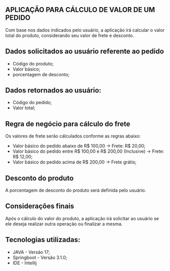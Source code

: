 ## APLICAÇÃO PARA CÁLCULO DE VALOR DE UM PEDIDO

Com base nos dados indicados pelo usuário, a aplicação irá calcular o valor total do produto, considerando seu valor de frete e desconto.

## Dados solicitados ao usuário referente ao pedido
- Código do produto;
- Valor básico;
- porcentagem de desconto;

## Dados retornados ao usuário:
- Código do pedido;
- Valor total;

## Regra de negócio para cálculo do frete

Os valores de frete serão cálculados conforme as regras abaixo:
- Valor básico do pedido abaixo de R$ 100,00 -> Frete: R$ 20,00;
- Valor básico do pedido entre R$ 100,00 e R$ 200,00 (Inclusive) -> Frete: R$ 12,00;
- Valor básico do pedido acima de R$ 200,00 -> Frete grátis;

## Desconto do produto
A porcentagem de desconto do produto será definida pelo usuário.

## Considerações finais

Após o cálculo do valor do produto, a aplicação irá solicitar ao usuário se ele deseja realizar outra operação ou finalizar a mesma.


## Tecnologias utilizadas:
- JAVA - Versão 17;
- Springboot - Versão 3.1.0;
- IDE - Intellij